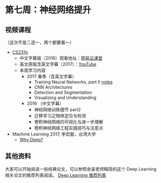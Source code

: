 # 第七周：神经网络提升
## 视频课程
（这次不是二选一，两个都要看～）

- [CS231n](http://cs231n.github.io/)
    - 中文字幕版（2016）观看地址：[网易云课堂](http://study.163.com/course/introduction.htm?courseId=1003223001)
    - 英文原版含英文字幕（2017）：[YouTube](https://www.youtube.com/watch?v=vT1JzLTH4G4&list=PL3FW7Lu3i5JvHM8ljYj-zLfQRF3EO8sYv)
    - 本周学习内容
        - 2017 春季（含英文字幕）
            - Training Neural Networks, part II [notes](http://cs231n.github.io/neural-networks-3/)
            - CNN Architectures 
            - Detection and Segmentation 
            - Visualizing and Understanding 
        - 2016 （中文字幕）
            - 神经网络训练细节 part2
            - 迁移学习之物体定位与检测
            - 卷积神经网络的可视化与进一步理解
            - 卷积神经网络工程实践技巧与注意点
- Machine Learning 2017, 李宏毅，台湾大学 
    - [Why Deep?](https://www.bilibili.com/video/av10590361/#page=11)
## 其他资料
大家可以开始阅读一些经典论文，可以参照余宙老师精简的这个 Deep Learning 相关论文的推荐列表阅读。 [Deep Learning 推荐列表](../Deep_Learning_Papers.pdf)


